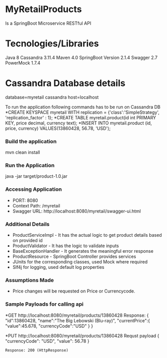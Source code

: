 # MyRetailProducts
Is a SpringBoot Microservice RESTful API

# Tecnologies/Libraries
  Java 8
  Cassandra 3.11.4
  Maven 4.0
  SpringBoot Version 2.1.4
  Swagger 2.7
  PowerMock 1.7.4
 
# Cassandra Database details
  database=myretail
  cassandra host=localhost

  To run the application following commands has to be run on Cassandra DB
    *CREATE KEYSPACE myretail WITH replication = {'class':'SimpleStrategy', 'replication_factor' : 1};
    *CREATE TABLE myretail.product(id int PRIMARY KEY, price decimal, currency text);
    *INSERT INTO myretail.product (id, price, currency) VALUES(13860428, 56.78, 'USD');

### Build the application ###
mvn clean install

### Run the Application ###
java -jar target/product-1.0.jar
 
### Accessing Application
* PORT: 8080
* Context Path: /myretail
* Swagger URL: http://localhost:8080/myretail/swagger-ui.html

### Additional Details ###
* ProductServiceImpl - It has the actual logic to get product details based on provided id
* ProductValidator - It has the logic to validate inputs
* BaseExceptionHandler - It generates the meaningful error response
* ProductResource - SpringBoot Controller provides services
* JUnits for the corresponding classes, used Mock where required
* Slf4j for logging, used default log properties

### Assumptions Made ###
* Price changes will be requested on Price or Currencycode.
### Sample Payloads for calling api ###
  *GET http://localhost:8080/myretail/products/13860428
  Response:
  {  
   "id":13860428,
   "name":"The Big Lebowski (Blu-ray)",
   "currentPrice":{  
      "value":45.678,
      "currencyCode":"USD"
    }
   }
   
   *PUT http://localhost:8080/myretail/products/13860428
   Requst payload
   {
      "currencyCode": "USD",
      "value": 56.78
    }
    
    Response: 200 (HttpResponse)
